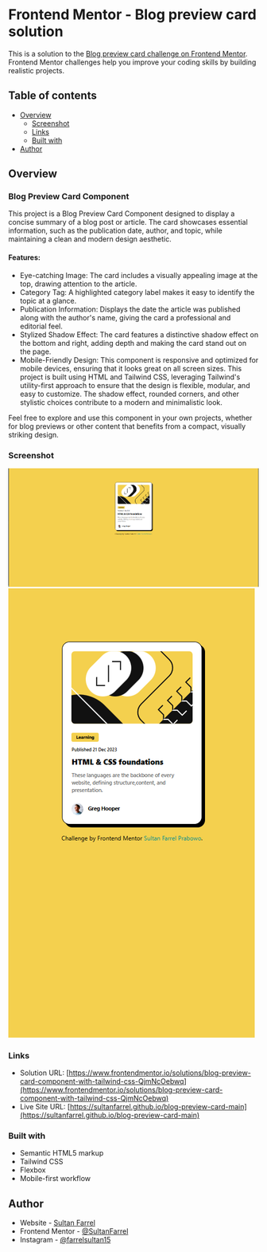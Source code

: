 # Frontend Mentor - Blog preview card solution

This is a solution to the [Blog preview card challenge on Frontend Mentor](https://www.frontendmentor.io/challenges/blog-preview-card-ckPaj01IcS). Frontend Mentor challenges help you improve your coding skills by building realistic projects. 

## Table of contents

- [Overview](#overview)
  - [Screenshot](#screenshot)
  - [Links](#links)
  - [Built with](#built-with)
- [Author](#author)

## Overview
### Blog Preview Card Component
This project is a Blog Preview Card Component designed to display a concise summary of a blog post or article. The card showcases essential information, such as the publication date, author, and topic, while maintaining a clean and modern design aesthetic.

#### Features:
* Eye-catching Image: The card includes a visually appealing image at the top, drawing attention to the article.
* Category Tag: A highlighted category label makes it easy to identify the topic at a glance.
* Publication Information: Displays the date the article was published along with the author's name, giving the card a professional and editorial feel.
* Stylized Shadow Effect: The card features a distinctive shadow effect on the bottom and right, adding depth and making the card stand out on the page.
* Mobile-Friendly Design: This component is responsive and optimized for mobile devices, ensuring that it looks great on all screen sizes.
This project is built using HTML and Tailwind CSS, leveraging Tailwind's utility-first approach to ensure that the design is flexible, modular, and easy to customize. The shadow effect, rounded corners, and other stylistic choices contribute to a modern and minimalistic look.

Feel free to explore and use this component in your own projects, whether for blog previews or other content that benefits from a compact, visually striking design.

### Screenshot

![Desktop View](assets/images/desktopview.png)
![Mobile View](assets/images/mobileview.png)

### Links

- Solution URL: [https://www.frontendmentor.io/solutions/blog-preview-card-component-with-tailwind-css-QjmNcOebwq](https://www.frontendmentor.io/solutions/blog-preview-card-component-with-tailwind-css-QjmNcOebwq)
- Live Site URL: [https://sultanfarrel.github.io/blog-preview-card-main](https://sultanfarrel.github.io/blog-preview-card-main)

### Built with

- Semantic HTML5 markup
- Tailwind CSS
- Flexbox
- Mobile-first workflow

## Author

- Website - [Sultan Farrel](https://www.sultanf.my.id)
- Frontend Mentor - [@SultanFarrel](https://www.frontendmentor.io/profile/SultanFarrel)
- Instagram - [@farrelsultan15](https://www.instagram.com/farrelsultan15)
